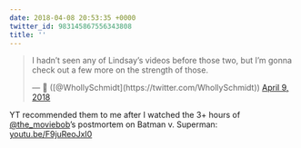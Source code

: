```yaml
---
date: 2018-04-08 20:53:35 +0000
twitter_id: 983145867556343808
title: ''
---
```


<blockquote class="twitter-tweet"><p lang="en" dir="ltr">I hadn’t seen any of Lindsay’s videos before those two, but I’m gonna check out a few more on the strength of those.</p>&mdash; 🤧 ([@WhollySchmidt](https://twitter.com/WhollySchmidt)) <a href="https://twitter.com/WhollySchmidt/status/983142121514381313?ref_src=twsrc%5Etfw">April 9, 2018</a></blockquote>
<script async src="https://platform.twitter.com/widgets.js" charset="utf-8"></script>

YT recommended them to me after I watched the 3+ hours of [@the_moviebob](https://twitter.com/the_moviebob)’s postmortem on Batman v. Superman: [youtu.be/F9juReoJxI0](https://youtu.be/F9juReoJxI0)
